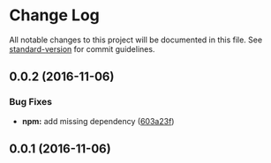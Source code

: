 # Change Log

All notable changes to this project will be documented in this file. See [standard-version](https://github.com/conventional-changelog/standard-version) for commit guidelines.

<a name="0.0.2"></a>
## 0.0.2 (2016-11-06)


### Bug Fixes

* **npm:** add missing dependency ([603a23f](https://github.com/ellerbrock/get-links/commit/603a23f))



<a name="0.0.1"></a>
## 0.0.1 (2016-11-06)
